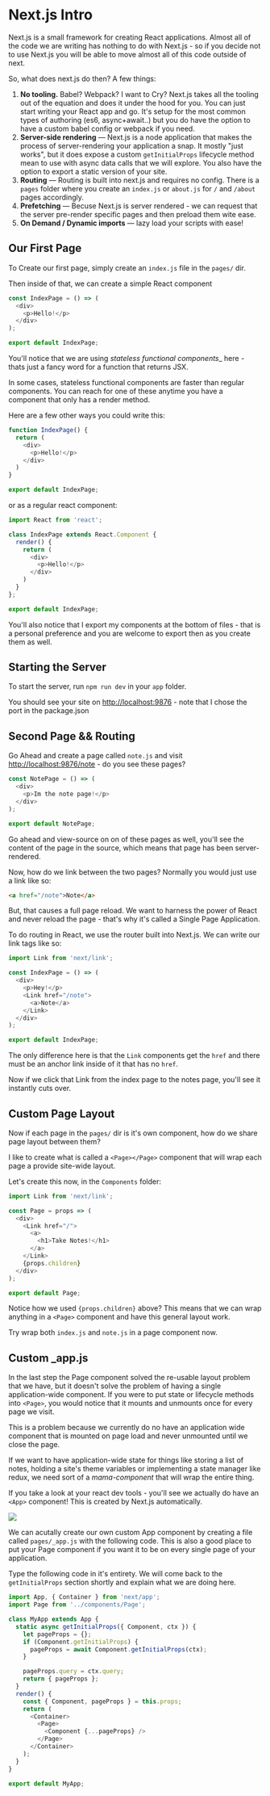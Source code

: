 # Next.js Intro

Next.js is a small framework for creating React applications. Almost all of the code we are writing has nothing to do with Next.js - so if you decide not to use Next.js you will be able to move almost all of this code outside of next.

So, what does next.js do then? A few things:

1. **No tooling.** Babel? Webpack? I want to Cry? Next.js takes all the tooling out of the equation and does it under the hood for you. You can just start writing your React app and go. It's setup for the most common types of authoring (es6, async+await..) but you do have the option to have a custom babel config or webpack if you need.
1. **Server-side rendering** — Next.js is a node application that makes the process of server-rendering your application a snap. It mostly "just works", but it does expose a custom `getInitialProps` lifecycle method mean to use with async data calls that we will explore. You also have the option to export a static version of your site.
1. **Routing** — Routing is built into next.js and requires no config. There is a `pages` folder where you create an `index.js` or `about.js` for `/` and `/about` pages accordingly.
1. **Prefetching** — Becuse Next.js is server rendered - we can request that the server pre-render specific pages and then preload them wite ease.
1. **On Demand / Dynamic imports** — lazy load your scripts with ease!


## Our First Page

To Create our first page, simply create an `index.js` file in the `pages/` dir.


Then inside of that, we can create a simple React component

```js
const IndexPage = () => (
  <div>
    <p>Hello!</p>
  </div>
);

export default IndexPage;
```

You'll notice that we are using _stateless functional components__ here - thats just a fancy word for a function that returns JSX.

In some cases, stateless functional components are faster than regular components. You can reach for one of these anytime you have a component that only has a render method.

Here are a few other ways you could write this:


```js
function IndexPage() {
  return (
    <div>
      <p>Hello!</p>
    </div>
  )
}

export default IndexPage;
```

or as a regular react component:

```js
import React from 'react';

class IndexPage extends React.Component {
  render() {
    return (
      <div>
        <p>Hello!</p>
      </div>
    )
  }
};

export default IndexPage;
```

You'll also notice that I export my components at the bottom of files - that is a personal preference and you are welcome to export then as you create them as well.

## Starting the Server
To start the server, run `npm run dev` in your `app` folder.

You should see your site on <http://localhost:9876> - note that I chose the port in the package.json

## Second Page && Routing

Go Ahead and create a page called `note.js` and visit <http://localhost:9876/note> - do you see these pages?

```js
const NotePage = () => (
  <div>
    <p>Im the note page!</p>
  </div>
);

export default NotePage;
```

Go ahead and view-source on on of these pages as well, you'll see the content of the page in the source, which means that page has been server-rendered.

Now, how do we link between the two pages? Normally you would just use a link like so:

```html
<a href="/note">Note</a>
```

But, that causes a full page reload. We want to harness the power of React and never reload the page - that's why it's called a Single Page Application.

To do routing in React, we use the router built into Next.js. We can write our link tags like so:

```js
import Link from 'next/link';

const IndexPage = () => (
  <div>
    <p>Hey!</p>
    <Link href="/note">
      <a>Note</a>
    </Link>
  </div>
);

export default IndexPage;
```

The only difference here is that the `Link` components get the `href` and there must be an anchor link inside of it that has no `href`.

Now if we click that Link from the index page to the notes page, you'll see it instantly cuts over.


## Custom Page Layout

Now if each page in the `pages/` dir is it's own component, how do we share page layout between them?

I like to create what is called a `<Page></Page>` component that will wrap each page a provide site-wide layout.

Let's create this now, in the `Components` folder:


```js
import Link from 'next/link';

const Page = props => (
  <div>
    <Link href="/">
      <a>
        <h1>Take Notes!</h1>
      </a>
    </Link>
    {props.children}
  </div>
);

export default Page;
```

Notice how we used `{props.children}` above? This means that we can wrap anything in a `<Page>` component and have this general layout work.

Try wrap both `index.js` and `note.js` in a page component now.


## Custom _app.js
In the last step the Page component solved the re-usable layout problem that we have, but it doesn't solve the problem of having a single application-wide component. If you were to put state or lifecycle methods into `<Page>`, you would notice that it mounts and unmounts once for every page we visit.

This is a problem because we currently do no have an application wide component that is mounted on page load and never unmounted until we close the page.

If we want to have application-wide state for things like storing a list of notes, holding a site's theme variables or implementing a state manager like redux, we need sort of a _mama-component_ that will wrap the entire thing.

If you take a look at your react dev tools - you'll see we actually do have an `<App>` component! This is created by Next.js automatically.

![](http://wes.io/99a2c4916ab2/content)

We can acutally create our own custom App component by creating a file called `pages/_app.js` with the following code. This is also a good place to put your Page component if you want it to be on every single page of your application.

Type the following code in it's entirety. We will come back to the `getInitialProps` section shortly and explain what we are doing here.


```js
import App, { Container } from 'next/app';
import Page from '../components/Page';

class MyApp extends App {
  static async getInitialProps({ Component, ctx }) {
    let pageProps = {};
    if (Component.getInitialProps) {
      pageProps = await Component.getInitialProps(ctx);
    }

    pageProps.query = ctx.query;
    return { pageProps };
  }
  render() {
    const { Component, pageProps } = this.props;
    return (
      <Container>
        <Page>
          <Component {...pageProps} />
        </Page>
      </Container>
    );
  }
}

export default MyApp;
```
